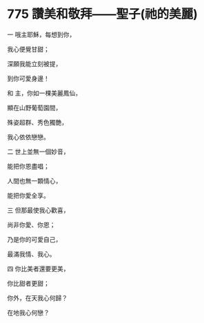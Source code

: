 # 775 讚美和敬拜――聖子(祂的美麗)

一 哦主耶穌，每想到你，

我心便覺甘甜；

深願我能立刻被提，

到你可愛身邊！

和 主，你如一棵美麗鳳仙，

顯在山野葡萄園間，

殊姿超群、秀色獨艷，

我心依依戀戀。

二 世上並無一個妙音，

能把你恩盡唱；

人間也無一顆情心，

能把你愛全享。

三 但那最使我心歡喜，

尚非你愛、你恩；

乃是你的可愛自己，

最滿我情、我心。

四 你比美者還要更美，

你比甜者更甜；

你外，在天我心何歸？

在地我心何戀？

